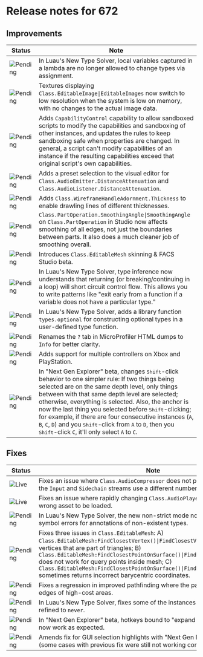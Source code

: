 # Release notes for 672

## Improvements

| Status | Note |
|--------|------|
| ![Pending](https://img.shields.io/badge/Pending-DEA517?style=flat)  | In Luau's New Type Solver, local variables captured in a lambda are no longer allowed to change types via assignment. |
| ![Pending](https://img.shields.io/badge/Pending-DEA517?style=flat)  | Textures displaying <code>Class.EditableImage\|EditableImages</code> now switch to low resolution when the system is low on memory, with no changes to the actual image data. |
| ![Pending](https://img.shields.io/badge/Pending-DEA517?style=flat)  | Adds <code>CapabilityControl</code> capability to allow sandboxed scripts to modify the capabilities and sandboxing of other instances, and updates the rules to keep sandboxing safe when properties are changed. In general, a script can't modify capabilities of an instance if the resulting capabilities exceed that original script's own capabilities. |
| ![Pending](https://img.shields.io/badge/Pending-DEA517?style=flat)  | Adds a preset selection to the visual editor for <code>Class.AudioEmitter.DistanceAttenuation</code> and <code>Class.AudioListener.DistanceAttenuation</code>. |
| ![Pending](https://img.shields.io/badge/Pending-DEA517?style=flat)  | Adds <code>Class.WireframeHandleAdornment.Thickness</code> to enable drawling lines of different thicknesses. |
| ![Pending](https://img.shields.io/badge/Pending-DEA517?style=flat)  | <code>Class.PartOperation.SmoothingAngle\|SmoothingAngle</code> on <code>Class.PartOperation</code> in Studio now affects smoothing of all edges, not just the boundaries between parts. It also does a much cleaner job of smoothing overall. |
| ![Pending](https://img.shields.io/badge/Pending-DEA517?style=flat)  | Introduces <code>Class.EditableMesh</code> skinning & FACS Studio beta. |
| ![Pending](https://img.shields.io/badge/Pending-DEA517?style=flat)  | In Luau's New Type Solver, type inference now understands that returning (or breaking/continuing in a loop) will short circuit control flow. This allows you to write patterns like "exit early from a function if a variable does not have a particular type." |
| ![Pending](https://img.shields.io/badge/Pending-DEA517?style=flat)  | In Luau's New Type Solver, adds a library function <code>types.optional</code> for constructing optional types in a user-defined type function. |
| ![Pending](https://img.shields.io/badge/Pending-DEA517?style=flat)  | Renames the <code>?</code> tab in MicroProfiler HTML dumps to <code>Info</code> for better clarity. |
| ![Pending](https://img.shields.io/badge/Pending-DEA517?style=flat)  | Adds support for multiple controllers on Xbox and PlayStation. |
| ![Pending](https://img.shields.io/badge/Pending-DEA517?style=flat)  | In "Next Gen Explorer" beta, changes <kbd>Shift</kbd>-click behavior to one simpler rule: If two things being selected are on the same depth level, only things between with that same depth level are selected; otherwise, everything is selected. Also, the anchor is now the last thing you selected before <kbd>Shift</kbd>-clicking; for example, if there are four consecutive instances (<code>A</code>, <code>B</code>, <code>C</code>, <code>D</code>) and you <kbd>Shift</kbd>-click from <code>A</code> to <code>D</code>, then you <kbd>Shift</kbd>-click <code>C</code>, it'll only select <code>A</code> to <code>C</code>. |
## Fixes

| Status | Note |
|--------|------|
| ![Live](https://img.shields.io/badge/Live-009E57?style=flat)  | Fixes an issue where <code>Class.AudioCompressor</code> does not properly compress when the <code>Input</code> and <code>Sidechain</code> streams use a different number of channels. |
| ![Live](https://img.shields.io/badge/Live-009E57?style=flat)  | Fixes an issue where rapidly changing <code>Class.AudioPlayer.Asset</code> could cause the wrong asset to be loaded. |
| ![Pending](https://img.shields.io/badge/Pending-DEA517?style=flat)  | In Luau's New Type Solver, the new non-strict mode now reports unknown symbol errors for annotations of non-existent types. |
| ![Pending](https://img.shields.io/badge/Pending-DEA517?style=flat)  | Fixes three issues in <code>Class.EditableMesh</code>: A) <code>Class.EditableMesh:FindClosestVertex()\|FindClosestVertex()</code> only returns vertices that are part of triangles; B) <code>Class.EditableMesh:FindClosestPointOnSurface()\|FindClosestPointOnSurface()</code> does not work for query points inside mesh; C) <code>Class.EditableMesh:FindClosestPointOnSurface()\|FindClosestPointOnSurface()</code> sometimes returns incorrect barycentric coordinates. |
| ![Pending](https://img.shields.io/badge/Pending-DEA517?style=flat)  | Fixes a regression in improved pathfinding where the path would stick to the edges of high-cost areas. |
| ![Pending](https://img.shields.io/badge/Pending-DEA517?style=flat)  | In Luau's New Type Solver, fixes some of the instances of Roblox types getting refined to <code>never</code>. |
| ![Pending](https://img.shields.io/badge/Pending-DEA517?style=flat)  | In "Next Gen Explorer" beta, hotkeys bound to "expand all" and "collapse all" now work as expected. |
| ![Pending](https://img.shields.io/badge/Pending-DEA517?style=flat)  | Amends fix for GUI selection highlights with "Next Gen Explorer" beta enabled (some cases with previous fix were still not working correctly). |
